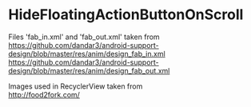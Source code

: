 # HideFloatingActionButtonOnScroll

Files 'fab_in.xml' and 'fab_out.xml'  taken from  
https://github.com/dandar3/android-support-design/blob/master/res/anim/design_fab_in.xml  
https://github.com/dandar3/android-support-design/blob/master/res/anim/design_fab_out.xml  

Images used in RecyclerView taken from  
http://food2fork.com/
